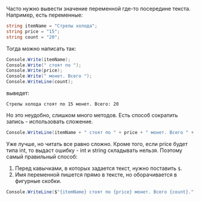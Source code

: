 Часто нужно вывести значение переменной где-то посередине текста. Например, есть переменные:
```cs
string itemName = "Стрелы холода";
string price = "15";
string count = "20";
```
Тогда можно написать так:
```cs
Console.Write(itemName);
Console.Write(" стоят по ");
Console.Write(price);
Console.Write(" монет. Всего ");
Console.WriteLine(count);
```
выведет:
```
Стрелы холода стоят по 15 монет. Всего: 20
```
Но это неудобно, слишком много методов. Есть способ сократить запись - использовать сложение.
```csharp
Сonsole.WriteLine(itemName + " стоят по " + price + " монет. Всего " + count);
```
Уже лучше, но читать все равно сложно. Кроме того, если price будет типа int, то выдаст ошибку - int и string складывать нельзя. Поэтому самый правильный способ:
1. Перед кавычками, в которых задается текст, нужно поставить `$`.
1. Имя переменной пишется прямо в тексте, но оборачивается в фигурные скобки.

```csharp
Сonsole.WriteLine($"{itemName} стоят по {price} монет. Всего {count}.");
```
